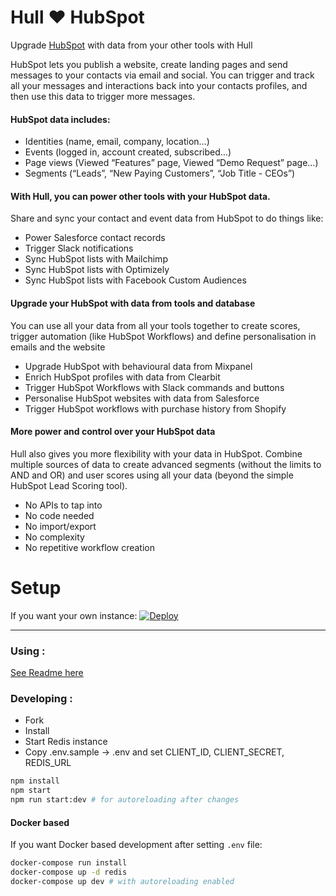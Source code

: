 # Hull ♥ HubSpot

Upgrade [HubSpot](http://hubspot.com) with data from your other tools with Hull

HubSpot lets you publish a website, create landing pages and send messages to your contacts via email and social. You can trigger and track all your messages and interactions back into your contacts profiles, and then use this data to trigger more messages.

#### HubSpot data includes:

- Identities (name, email, company, location…)
- Events (logged in, account created, subscribed…)
- Page views (Viewed “Features” page, Viewed “Demo Request” page…)
- Segments (“Leads”, “New Paying Customers”, “Job Title - CEOs”)


#### With Hull, you can power other tools with your HubSpot data.

Share and sync your contact and event data from HubSpot to do things like:

- Power Salesforce contact records
- Trigger Slack notifications
- Sync HubSpot lists with Mailchimp
- Sync HubSpot lists with Optimizely
- Sync HubSpot lists with Facebook Custom Audiences

#### Upgrade your HubSpot with data from tools and database

You can use all your data from all your tools together to create scores, trigger automation (like HubSpot Workflows) and define personalisation in emails and the website

- Upgrade HubSpot with behavioural data from Mixpanel
- Enrich HubSpot profiles with data from Clearbit
- Trigger HubSpot Workflows with Slack commands and buttons
- Personalise HubSpot websites with data from Salesforce
- Trigger HubSpot workflows with purchase history from Shopify

#### More power and control over your HubSpot data

Hull also gives you more flexibility with your data in HubSpot. Combine multiple sources of data to create advanced segments (without the limits to AND and OR) and user scores using all your data (beyond the simple HubSpot Lead Scoring tool).

- No APIs to tap into
- No code needed
- No import/export
- No complexity
- No repetitive workflow creation

# Setup

If you want your own instance: [![Deploy](https://www.herokucdn.com/deploy/button.png)](https://heroku.com/deploy?template=https://github.com/hull-ships/hull-hubspot)

---

### Using :

[See Readme here](https://dashboard.hullapp.io/readme?url=https://hull-hubspot.herokuapp.com)

### Developing :

- Fork
- Install
- Start Redis instance
- Copy .env.sample -> .env and set CLIENT_ID, CLIENT_SECRET, REDIS_URL

```sh
npm install
npm start
npm run start:dev # for autoreloading after changes
```

#### Docker based

If you want Docker based development after setting `.env` file:

```sh
docker-compose run install
docker-compose up -d redis
docker-compose up dev # with autoreloading enabled
```
